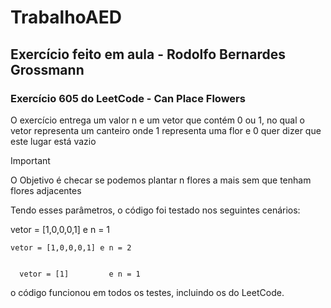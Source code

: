 # TrabalhoAED
## Exercício feito em aula - Rodolfo Bernardes Grossmann
### Exercício 605 do LeetCode - Can Place Flowers
 O exercício entrega um valor n e um vetor que contém 0 ou 1, no qual o vetor representa um canteiro onde 1 representa uma flor e 0 quer dizer que este lugar está vazio
 > [!IMPORTANT]
> O Objetivo é checar se podemos plantar n flores a mais sem que tenham flores adjacentes

Tendo esses parâmetros, o código foi testado nos seguintes cenários: 

  
  vetor = [1,0,0,0,1] e n = 1
  
    
    vetor = [1,0,0,0,1] e n = 2
    
      
      vetor = [1]         e n = 1

o código funcionou em todos os testes, incluindo os do LeetCode.
